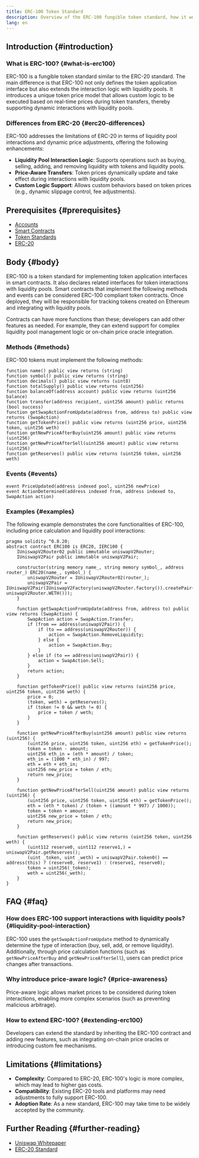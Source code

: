 ```yaml
---
title: ERC-100 Token Standard
description: Overview of the ERC-100 fungible token standard, how it works, and its comparison with ERC-20.
lang: en
---
```


## Introduction {#introduction}

### What is ERC-100? {#what-is-erc100}

ERC-100 is a fungible token standard similar to the ERC-20 standard. The main difference is that ERC-100 not only defines the token application interface but also extends the interaction logic with liquidity pools. It introduces a unique token price model that allows custom logic to be executed based on real-time prices during token transfers, thereby supporting dynamic interactions with liquidity pools.

### Differences from ERC-20 {#erc20-differences}

ERC-100 addresses the limitations of ERC-20 in terms of liquidity pool interactions and dynamic price adjustments, offering the following enhancements:

- **Liquidity Pool Interaction Logic**: Supports operations such as buying, selling, adding, and removing liquidity with tokens and liquidity pools.
- **Price-Aware Transfers**: Token prices dynamically update and take effect during interactions with liquidity pools.
- **Custom Logic Support**: Allows custom behaviors based on token prices (e.g., dynamic slippage control, fee adjustments).

## Prerequisites {#prerequisites}

- [Accounts](https://ethereum.org/en/developers/docs/accounts/)
- [Smart Contracts](https://ethereum.org/en/developers/docs/smart-contracts/)
- [Token Standards](https://ethereum.org/en/developers/docs/standards/tokens/)
- [ERC-20](https://ethereum.org/en/developers/docs/standards/tokens/erc-20/)

## Body {#body}

ERC-100 is a token standard for implementing token application interfaces in smart contracts. It also declares related interfaces for token interactions with liquidity pools. Smart contracts that implement the following methods and events can be considered ERC-100 compliant token contracts. Once deployed, they will be responsible for tracking tokens created on Ethereum and integrating with liquidity pools.

Contracts can have more functions than these; developers can add other features as needed. For example, they can extend support for complex liquidity pool management logic or on-chain price oracle integration.

### Methods {#methods}

ERC-100 tokens must implement the following methods:

```solidity
function name() public view returns (string)
function symbol() public view returns (string)
function decimals() public view returns (uint8)
function totalSupply() public view returns (uint256)
function balanceOf(address account) public view returns (uint256 balance)
function transfer(address recipient, uint256 amount) public returns (bool success)
function getSwapActionFromUpdate(address from, address to) public view returns (SwapAction)
function getTokenPrice() public view returns (uint256 price, uint256 token, uint256 weth)
function getNewPriceAfterBuy(uint256 amount) public view returns (uint256)
function getNewPriceAfterSell(uint256 amount) public view returns (uint256)
function getReserves() public view returns (uint256 token, uint256 weth)
```

### Events {#events}

```solidity
event PriceUpdated(address indexed pool, uint256 newPrice)
event ActionDetermined(address indexed from, address indexed to, SwapAction action)
```

### Examples {#examples}

The following example demonstrates the core functionalities of ERC-100, including price calculation and liquidity pool interactions:

```solidity
pragma solidity ^0.8.20;
abstract contract ERC100 is ERC20, IERC100 {
    IUniswapV2Router02 public immutable uniswapV2Router;
    IUniswapV2Pair public immutable uniswapV2Pair;

    constructor(string memory name_, string memory symbol_, address router_) ERC20(name_, symbol_) {
        uniswapV2Router = IUniswapV2Router02(router_);
        uniswapV2Pair = IUniswapV2Pair(IUniswapV2Factory(uniswapV2Router.factory()).createPair(address(this), uniswapV2Router.WETH()));
    }

    function getSwapActionFromUpdate(address from, address to) public view returns (SwapAction) {
        SwapAction action = SwapAction.Transfer;
        if (from == address(uniswapV2Pair)) {
            if (to == address(uniswapV2Router)) {
                action = SwapAction.RemoveLiquidity;
            } else {
                action = SwapAction.Buy;
            }
        } else if (to == address(uniswapV2Pair)) {
            action = SwapAction.Sell;
        }
        return action;
    }

    function getTokenPrice() public view returns (uint256 price, uint256 token, uint256 weth) {
        price = 0;
        (token, weth) = getReserves();
        if (token != 0 && weth != 0) {
            price = token / weth;
        }
    }

    function getNewPriceAfterBuy(uint256 amount) public view returns (uint256) {
        (uint256 price, uint256 token, uint256 eth) = getTokenPrice();
        token = token - amount;
        uint256 eth_in = (eth * amount) / token;
        eth_in = (1000 * eth_in) / 997;
        eth = eth + eth_in;
        uint256 new_price = token / eth;
        return new_price;
    }

    function getNewPriceAfterSell(uint256 amount) public view returns (uint256) {
        (uint256 price, uint256 token, uint256 eth) = getTokenPrice();
        eth = (eth * token) / (token + ((amount * 997) / 1000));
        token = token + amount;
        uint256 new_price = token / eth;
        return new_price;
    }

    function getReserves() public view returns (uint256 token, uint256 weth) {
        (uint112 reserve0, uint112 reserve1,) = uniswapV2Pair.getReserves();
        (uint _token, uint _weth) = uniswapV2Pair.token0() == address(this) ? (reserve0, reserve1) : (reserve1, reserve0);
        token = uint256(_token);
        weth = uint256(_weth);
    }
}
```

## FAQ {#faq}

### How does ERC-100 support interactions with liquidity pools? {#liquidity-pool-interaction}

ERC-100 uses the `getSwapActionFromUpdate` method to dynamically determine the type of interaction (buy, sell, add, or remove liquidity). Additionally, through price calculation functions (such as `getNewPriceAfterBuy` and `getNewPriceAfterSell`), users can predict price changes after transactions.

### Why introduce price-aware logic? {#price-awareness}

Price-aware logic allows market prices to be considered during token interactions, enabling more complex scenarios (such as preventing malicious arbitrage).

### How to extend ERC-100? {#extending-erc100}

Developers can extend the standard by inheriting the ERC-100 contract and adding new features, such as integrating on-chain price oracles or introducing custom fee mechanisms.

## Limitations {#limitations}

- **Complexity**: Compared to ERC-20, ERC-100's logic is more complex, which may lead to higher gas costs.
- **Compatibility**: Existing ERC-20 tools and platforms may need adjustments to fully support ERC-100.
- **Adoption Rate**: As a new standard, ERC-100 may take time to be widely accepted by the community.

## Further Reading {#further-reading}

- [Uniswap Whitepaper](https://app.uniswap.org/whitepaper.pdf)
- [ERC-20 Standard](https://eips.ethereum.org/EIPS/eip-20)
